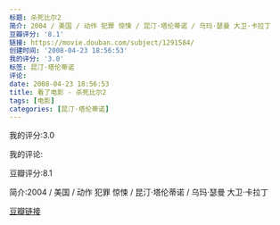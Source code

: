 ```yaml
---
标题: 杀死比尔2
简介: 2004 / 美国 / 动作 犯罪 惊悚 / 昆汀·塔伦蒂诺 / 乌玛·瑟曼 大卫·卡拉丁
豆瓣评分: '8.1'
链接: https://movie.douban.com/subject/1291584/
创建时间: '2008-04-23 18:56:53'
我的评分: '3.0'
标签: 昆汀·塔伦蒂诺
评论:
date: 2008-04-23 18:56:53
title: 看了电影 - 杀死比尔2
tags: [电影]
categories: [昆汀·塔伦蒂诺]
---
```


我的评分:3.0

我的评论:

豆瓣评分:8.1

简介:2004 / 美国 / 动作 犯罪 惊悚 / 昆汀·塔伦蒂诺 / 乌玛·瑟曼 大卫·卡拉丁

[豆瓣链接](https://movie.douban.com/subject/1291584/)

